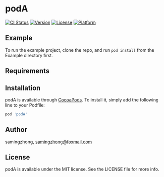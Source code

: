 # podA

[![CI Status](https://img.shields.io/travis/samingzhong/podA.svg?style=flat)](https://travis-ci.org/samingzhong/podA)
[![Version](https://img.shields.io/cocoapods/v/podA.svg?style=flat)](https://cocoapods.org/pods/podA)
[![License](https://img.shields.io/cocoapods/l/podA.svg?style=flat)](https://cocoapods.org/pods/podA)
[![Platform](https://img.shields.io/cocoapods/p/podA.svg?style=flat)](https://cocoapods.org/pods/podA)

## Example

To run the example project, clone the repo, and run `pod install` from the Example directory first.

## Requirements

## Installation

podA is available through [CocoaPods](https://cocoapods.org). To install
it, simply add the following line to your Podfile:

```ruby
pod 'podA'
```

## Author

samingzhong, samingzhong@foxmail.com

## License

podA is available under the MIT license. See the LICENSE file for more info.

